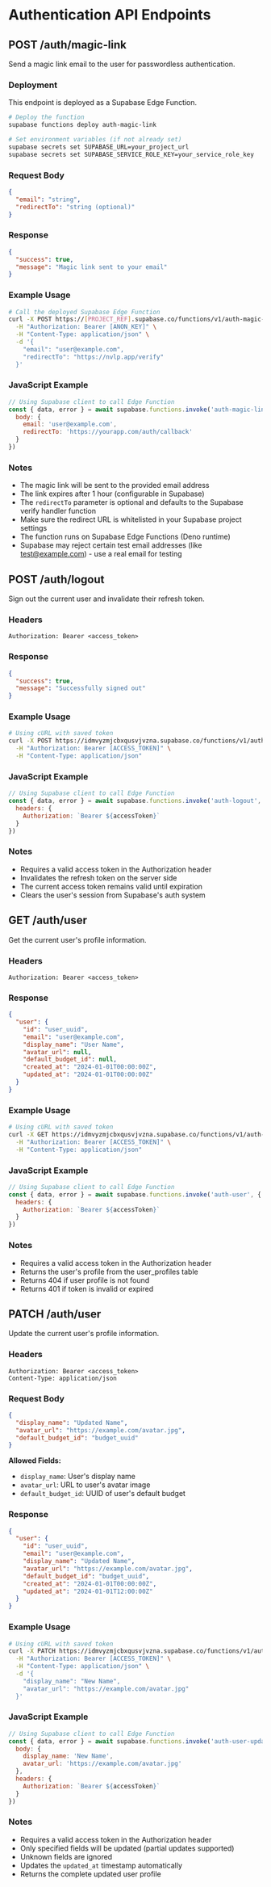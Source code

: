 # Authentication API Endpoints

## POST /auth/magic-link

Send a magic link email to the user for passwordless authentication.

### Deployment

This endpoint is deployed as a Supabase Edge Function.

```bash
# Deploy the function
supabase functions deploy auth-magic-link

# Set environment variables (if not already set)
supabase secrets set SUPABASE_URL=your_project_url
supabase secrets set SUPABASE_SERVICE_ROLE_KEY=your_service_role_key
```

### Request Body

```json
{
  "email": "string",
  "redirectTo": "string (optional)"
}
```

### Response

```json
{
  "success": true,
  "message": "Magic link sent to your email"
}
```

### Example Usage

```bash
# Call the deployed Supabase Edge Function
curl -X POST https://[PROJECT_REF].supabase.co/functions/v1/auth-magic-link \
  -H "Authorization: Bearer [ANON_KEY]" \
  -H "Content-Type: application/json" \
  -d '{
    "email": "user@example.com",
    "redirectTo": "https://nvlp.app/verify"
  }'
```

### JavaScript Example

```javascript
// Using Supabase client to call Edge Function
const { data, error } = await supabase.functions.invoke('auth-magic-link', {
  body: {
    email: 'user@example.com',
    redirectTo: 'https://yourapp.com/auth/callback'
  }
})
```

### Notes

- The magic link will be sent to the provided email address
- The link expires after 1 hour (configurable in Supabase)
- The `redirectTo` parameter is optional and defaults to the Supabase verify handler function
- Make sure the redirect URL is whitelisted in your Supabase project settings
- The function runs on Supabase Edge Functions (Deno runtime)
- Supabase may reject certain test email addresses (like test@example.com) - use a real email for testing

## POST /auth/logout

Sign out the current user and invalidate their refresh token.

### Headers

```
Authorization: Bearer <access_token>
```

### Response

```json
{
  "success": true,
  "message": "Successfully signed out"
}
```

### Example Usage

```bash
# Using cURL with saved token
curl -X POST https://idmvyzmjcbxqusvjvzna.supabase.co/functions/v1/auth-logout \
  -H "Authorization: Bearer [ACCESS_TOKEN]" \
  -H "Content-Type: application/json"
```

### JavaScript Example

```javascript
// Using Supabase client to call Edge Function
const { data, error } = await supabase.functions.invoke('auth-logout', {
  headers: {
    Authorization: `Bearer ${accessToken}`
  }
})
```

### Notes

- Requires a valid access token in the Authorization header
- Invalidates the refresh token on the server side
- The current access token remains valid until expiration
- Clears the user's session from Supabase's auth system

## GET /auth/user

Get the current user's profile information.

### Headers

```
Authorization: Bearer <access_token>
```

### Response

```json
{
  "user": {
    "id": "user_uuid",
    "email": "user@example.com",
    "display_name": "User Name",
    "avatar_url": null,
    "default_budget_id": null,
    "created_at": "2024-01-01T00:00:00Z",
    "updated_at": "2024-01-01T00:00:00Z"
  }
}
```

### Example Usage

```bash
# Using cURL with saved token
curl -X GET https://idmvyzmjcbxqusvjvzna.supabase.co/functions/v1/auth-user \
  -H "Authorization: Bearer [ACCESS_TOKEN]" \
  -H "Content-Type: application/json"
```

### JavaScript Example

```javascript
// Using Supabase client to call Edge Function
const { data, error } = await supabase.functions.invoke('auth-user', {
  headers: {
    Authorization: `Bearer ${accessToken}`
  }
})
```

### Notes

- Requires a valid access token in the Authorization header
- Returns the user's profile from the user_profiles table
- Returns 404 if user profile is not found
- Returns 401 if token is invalid or expired

## PATCH /auth/user

Update the current user's profile information.

### Headers

```
Authorization: Bearer <access_token>
Content-Type: application/json
```

### Request Body

```json
{
  "display_name": "Updated Name",
  "avatar_url": "https://example.com/avatar.jpg",
  "default_budget_id": "budget_uuid"
}
```

**Allowed Fields:**
- `display_name`: User's display name
- `avatar_url`: URL to user's avatar image
- `default_budget_id`: UUID of user's default budget

### Response

```json
{
  "user": {
    "id": "user_uuid",
    "email": "user@example.com",
    "display_name": "Updated Name",
    "avatar_url": "https://example.com/avatar.jpg",
    "default_budget_id": "budget_uuid",
    "created_at": "2024-01-01T00:00:00Z",
    "updated_at": "2024-01-01T12:00:00Z"
  }
}
```

### Example Usage

```bash
# Using cURL with saved token
curl -X PATCH https://idmvyzmjcbxqusvjvzna.supabase.co/functions/v1/auth-user-update \
  -H "Authorization: Bearer [ACCESS_TOKEN]" \
  -H "Content-Type: application/json" \
  -d '{
    "display_name": "New Name",
    "avatar_url": "https://example.com/avatar.jpg"
  }'
```

### JavaScript Example

```javascript
// Using Supabase client to call Edge Function
const { data, error } = await supabase.functions.invoke('auth-user-update', {
  body: {
    display_name: 'New Name',
    avatar_url: 'https://example.com/avatar.jpg'
  },
  headers: {
    Authorization: `Bearer ${accessToken}`
  }
})
```

### Notes

- Requires a valid access token in the Authorization header
- Only specified fields will be updated (partial updates supported)
- Unknown fields are ignored
- Updates the `updated_at` timestamp automatically
- Returns the complete updated user profile